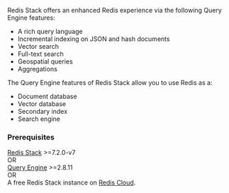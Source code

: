 Redis Stack offers an enhanced Redis experience via the following Query Engine features:

- A rich query language
- Incremental indexing on JSON and hash documents
- Vector search
- Full-text search
- Geospatial queries
- Aggregations

The Query Engine features of Redis Stack allow you to use Redis as a:

- Document database
- Vector database
- Secondary index
- Search engine

### Prerequisites

[Redis Stack](https://redis.io/download?utm_source=redisinsight&utm_medium=main&utm_campaign=tutorials) >=7.2.0-v7 \
OR \
[Query Engine](https://github.com/RediSearch/RediSearch/) >=2.8.11 \
OR \
A free Redis Stack instance on [Redis Cloud](https://redis.com/try-free/?utm_source=redis\&utm_medium=app\&utm_campaign=redisinsight_vecsim_guide "Redis Cloud").

